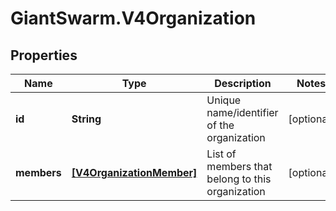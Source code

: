 # GiantSwarm.V4Organization

## Properties

Name | Type | Description | Notes
------------ | ------------- | ------------- | -------------
**id** | **String** | Unique name/identifier of the organization | [optional] 
**members** | [**[V4OrganizationMember]**](V4OrganizationMember.md) | List of members that belong to this organization | [optional] 


